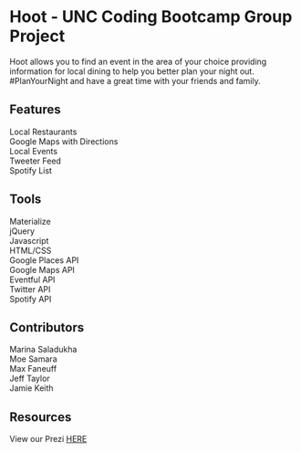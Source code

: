 # Hoot - UNC Coding Bootcamp Group Project

Hoot allows you to find an event in the area of your choice providing information for local dining to help you better plan your night out. #PlanYourNight and have a great time with your friends and family. 

## Features

Local Restaurants<br>
Google Maps with Directions<br>
Local Events<br>
Tweeter Feed<br>
Spotify List<br>

## Tools

Materialize<br>
jQuery<br>
Javascript<br>
HTML/CSS<br>
Google Places API<br>
Google Maps API<br>
Eventful API<br>
Twitter API<br>
Spotify API<br>

## Contributors

Marina Saladukha<br>
Moe Samara<br>
Max Faneuff<br>
Jeff Taylor<br>
Jamie Keith<br>

## Resources

View our Prezi <a href="http://prezi.com/6nqbqf5kkdol/?utm_campaign=share&utm_medium=copy">HERE</a>
